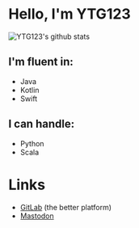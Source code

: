 # Hello, I'm YTG123
![YTG123's github stats](https://github-readme-stats.vercel.app/api?username=YTG1234)

<!--
**YTG1234/YTG1234** is a ✨ _special_ ✨ repository because its `README.md` (this file) appears on your GitHub profile.
-->

## I'm fluent in:
- Java
- Kotlin
- Swift

## I can handle:
- Python
- Scala

# Links
- [GitLab](https://gitlab.com/YTG1234) (the better platform)
- <a rel="nofollow me" href="https://mstdn.social/@ytg">Mastodon</a>
